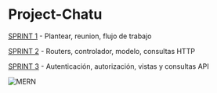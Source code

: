# Project-Chatu

[SPRINT 1](https://github.com/miguelcastrozz/Project-Chatu/tree/Sprint-1) - Plantear, reunion, flujo de trabajo

[SPRINT 2](https://github.com/miguelcastrozz/Project-Chatu/tree/Sprint-2) - Routers, controlador, modelo, consultas HTTP

[SPRINT 3](https://github.com/miguelcastrozz/Project-Chatu/tree/Sprint-3) - Autenticación, autorización, vistas y consultas API

![MERN](https://www.notion.so/image/https%3A%2F%2Fkomarcalabs.com%2Fimages%2Fmern.png?table=block&id=5422518f-f565-487a-a551-f6f369468922&spaceId=8f38dd03-0516-4799-8949-df14b0a223f5&width=2000&userId=68e37dc5-4c9c-4eec-8f3e-7ff4a4409c0c&cache=v2)
